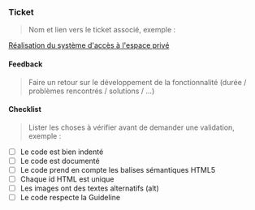 ### Ticket

> Nom et lien vers le ticket associé, exemple :

[Réalisation du système d'accès à l'espace privé](https://github.com/greta-code-pizza/covoit/issues/28)

#### Feedback

> Faire un retour sur le développement de la fonctionnalité (durée / problèmes rencontrés / solutions / ...)

#### Checklist

> Lister les choses à vérifier avant de demander une validation, exemple :

- [ ] Le code est bien indenté
- [ ] Le code est documenté
- [ ] Le code prend en compte les balises sémantiques HTML5
- [ ] Chaque id HTML est unique
- [ ] Les images ont des textes alternatifs (alt)
- [ ] Le code respecte la Guideline